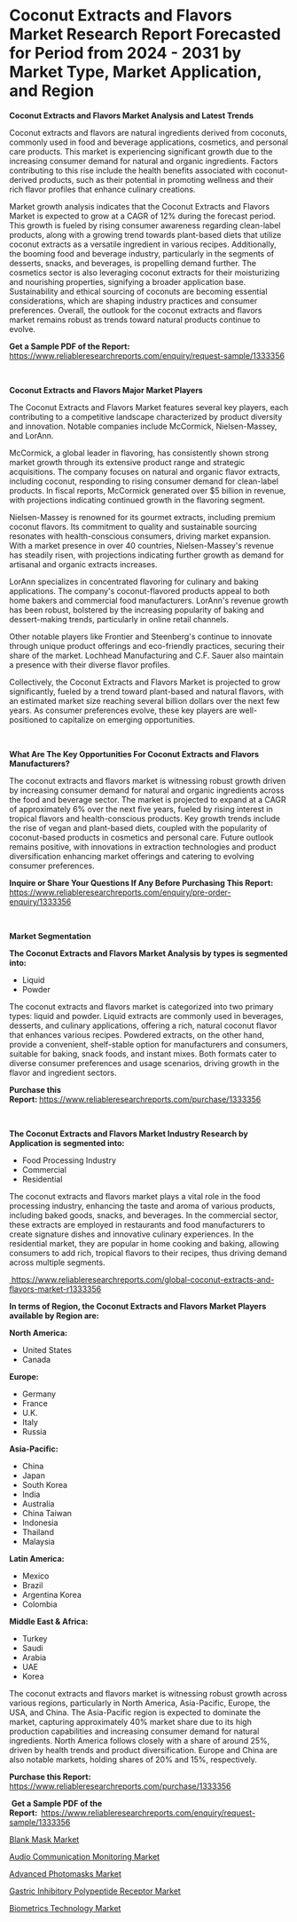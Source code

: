 <p><h1>Coconut Extracts and Flavors Market Research Report Forecasted for Period from 2024 -  2031 by Market Type, Market Application, and Region</h1></p><p><strong>Coconut Extracts and Flavors Market Analysis and Latest Trends</strong></p>
<p><p>Coconut extracts and flavors are natural ingredients derived from coconuts, commonly used in food and beverage applications, cosmetics, and personal care products. This market is experiencing significant growth due to the increasing consumer demand for natural and organic ingredients. Factors contributing to this rise include the health benefits associated with coconut-derived products, such as their potential in promoting wellness and their rich flavor profiles that enhance culinary creations.</p><p>Market growth analysis indicates that the Coconut Extracts and Flavors Market is expected to grow at a CAGR of 12% during the forecast period. This growth is fueled by rising consumer awareness regarding clean-label products, along with a growing trend towards plant-based diets that utilize coconut extracts as a versatile ingredient in various recipes. Additionally, the booming food and beverage industry, particularly in the segments of desserts, snacks, and beverages, is propelling demand further. The cosmetics sector is also leveraging coconut extracts for their moisturizing and nourishing properties, signifying a broader application base. Sustainability and ethical sourcing of coconuts are becoming essential considerations, which are shaping industry practices and consumer preferences. Overall, the outlook for the coconut extracts and flavors market remains robust as trends toward natural products continue to evolve.</p></p>
<p><strong>Get a Sample PDF of the Report:&nbsp;</strong> <a href="https://www.reliableresearchreports.com/enquiry/request-sample/1333356?utm_campaign=1393&utm_medium=2&utm_source=Github&utm_content=ia&utm_term=01102024&utm_id=coconut-extracts-and-flavors">https://www.reliableresearchreports.com/enquiry/request-sample/1333356</a></p>
<p>&nbsp;</p>
<p><strong>Coconut Extracts and Flavors Major Market Players</strong></p>
<p><p>The Coconut Extracts and Flavors Market features several key players, each contributing to a competitive landscape characterized by product diversity and innovation. Notable companies include McCormick, Nielsen-Massey, and LorAnn. </p><p>McCormick, a global leader in flavoring, has consistently shown strong market growth through its extensive product range and strategic acquisitions. The company focuses on natural and organic flavor extracts, including coconut, responding to rising consumer demand for clean-label products. In fiscal reports, McCormick generated over $5 billion in revenue, with projections indicating continued growth in the flavoring segment.</p><p>Nielsen-Massey is renowned for its gourmet extracts, including premium coconut flavors. Its commitment to quality and sustainable sourcing resonates with health-conscious consumers, driving market expansion. With a market presence in over 40 countries, Nielsen-Massey's revenue has steadily risen, with projections indicating further growth as demand for artisanal and organic extracts increases.</p><p>LorAnn specializes in concentrated flavoring for culinary and baking applications. The company's coconut-flavored products appeal to both home bakers and commercial food manufacturers. LorAnn's revenue growth has been robust, bolstered by the increasing popularity of baking and dessert-making trends, particularly in online retail channels.</p><p>Other notable players like Frontier and Steenberg's continue to innovate through unique product offerings and eco-friendly practices, securing their share of the market. Lochhead Manufacturing and C.F. Sauer also maintain a presence with their diverse flavor profiles.</p><p>Collectively, the Coconut Extracts and Flavors Market is projected to grow significantly, fueled by a trend toward plant-based and natural flavors, with an estimated market size reaching several billion dollars over the next few years. As consumer preferences evolve, these key players are well-positioned to capitalize on emerging opportunities.</p></p>
<p>&nbsp;</p>
<p><strong>What Are The Key Opportunities For Coconut Extracts and Flavors Manufacturers?</strong></p>
<p><p>The coconut extracts and flavors market is witnessing robust growth driven by increasing consumer demand for natural and organic ingredients across the food and beverage sector. The market is projected to expand at a CAGR of approximately 6% over the next five years, fueled by rising interest in tropical flavors and health-conscious products. Key growth trends include the rise of vegan and plant-based diets, coupled with the popularity of coconut-based products in cosmetics and personal care. Future outlook remains positive, with innovations in extraction technologies and product diversification enhancing market offerings and catering to evolving consumer preferences.</p></p>
<p><strong>Inquire or Share Your Questions If Any Before Purchasing This Report:</strong> <a href="https://www.reliableresearchreports.com/enquiry/pre-order-enquiry/1333356?utm_campaign=1393&utm_medium=2&utm_source=Github&utm_content=ia&utm_term=01102024&utm_id=coconut-extracts-and-flavors">https://www.reliableresearchreports.com/enquiry/pre-order-enquiry/1333356</a></p>
<p>&nbsp;</p>
<p><strong>Market Segmentation</strong></p>
<p><strong>The Coconut Extracts and Flavors Market Analysis by types is segmented into:</strong></p>
<p><ul><li>Liquid</li><li>Powder</li></ul></p>
<p><p>The coconut extracts and flavors market is categorized into two primary types: liquid and powder. Liquid extracts are commonly used in beverages, desserts, and culinary applications, offering a rich, natural coconut flavor that enhances various recipes. Powdered extracts, on the other hand, provide a convenient, shelf-stable option for manufacturers and consumers, suitable for baking, snack foods, and instant mixes. Both formats cater to diverse consumer preferences and usage scenarios, driving growth in the flavor and ingredient sectors.</p></p>
<p><strong>Purchase this Report:&nbsp;</strong><a href="https://www.reliableresearchreports.com/purchase/1333356?utm_campaign=1393&utm_medium=2&utm_source=Github&utm_content=ia&utm_term=01102024&utm_id=coconut-extracts-and-flavors">https://www.reliableresearchreports.com/purchase/1333356</a></p>
<p>&nbsp;</p>
<p><strong>The Coconut Extracts and Flavors Market Industry Research by Application is segmented into:</strong></p>
<p><ul><li>Food Processing Industry</li><li>Commercial</li><li>Residential</li></ul></p>
<p><p>The coconut extracts and flavors market plays a vital role in the food processing industry, enhancing the taste and aroma of various products, including baked goods, snacks, and beverages. In the commercial sector, these extracts are employed in restaurants and food manufacturers to create signature dishes and innovative culinary experiences. In the residential market, they are popular in home cooking and baking, allowing consumers to add rich, tropical flavors to their recipes, thus driving demand across multiple segments.</p></p>
<p><a href="https://www.reliableresearchreports.com/global-coconut-extracts-and-flavors-market-r1333356?utm_campaign=1393&utm_medium=2&utm_source=Github&utm_content=ia&utm_term=01102024&utm_id=coconut-extracts-and-flavors">&nbsp;https://www.reliableresearchreports.com/global-coconut-extracts-and-flavors-market-r1333356</a></p>
<p><strong>In terms of Region, the Coconut Extracts and Flavors Market Players available by Region are:</strong></p>
<p>
    <p> <strong> North America: </strong>
        <ul>
            <li>United States</li>
            <li>Canada</li>
        </ul>
        </p> 
    <p> <strong> Europe: </strong>
        <ul>
            <li>Germany</li>
            <li>France</li>
            <li>U.K.</li>
            <li>Italy</li>
            <li>Russia</li>
        </ul>
        </p> 
    <p> <strong> Asia-Pacific: </strong>
        <ul>
            <li>China</li>
            <li>Japan</li>
            <li>South Korea</li>
            <li>India</li>
            <li>Australia</li>
            <li>China Taiwan</li>
            <li>Indonesia</li>
            <li>Thailand</li>
            <li>Malaysia</li>
        </ul>
        </p> 
    <p> <strong> Latin America: </strong>
        <ul>
            <li>Mexico</li>
            <li>Brazil</li>
            <li>Argentina Korea</li>
            <li>Colombia</li>
        </ul>
        </p> 
    <p> <strong> Middle East & Africa: </strong>
        <ul>
            <li>Turkey</li>
            <li>Saudi</li>
            <li>Arabia</li>
            <li>UAE</li>
            <li>Korea</li>
        </ul>
    </p>
    </p>
<p><p>The coconut extracts and flavors market is witnessing robust growth across various regions, particularly in North America, Asia-Pacific, Europe, the USA, and China. The Asia-Pacific region is expected to dominate the market, capturing approximately 40% market share due to its high production capabilities and increasing consumer demand for natural ingredients. North America follows closely with a share of around 25%, driven by health trends and product diversification. Europe and China are also notable markets, holding shares of 20% and 15%, respectively.</p></p>
<p><strong>Purchase this Report: </strong><a href="https://www.reliableresearchreports.com/purchase/1333356?utm_campaign=1393&utm_medium=2&utm_source=Github&utm_content=ia&utm_term=01102024&utm_id=coconut-extracts-and-flavors">https://www.reliableresearchreports.com/purchase/1333356</a></p>
<p>&nbsp;<strong>Get a Sample PDF of the Report:&nbsp;&nbsp;</strong><a href="https://www.reliableresearchreports.com/enquiry/request-sample/1333356?utm_campaign=1393&utm_medium=2&utm_source=Github&utm_content=ia&utm_term=01102024&utm_id=coconut-extracts-and-flavors">https://www.reliableresearchreports.com/enquiry/request-sample/1333356</a></p>
<p><strong></strong></p>
<p><p><a href="https://issuu.com/reportprime-2/docs/blank-mask-market-size-2030.pptx_83883e1e30372e?utm_campaign=1393&utm_medium=2&utm_source=Github&utm_content=ia&utm_term=01102024&utm_id=coconut-extracts-and-flavors">Blank Mask Market</a></p><p><a href="https://www.linkedin.com/pulse/global-audio-communication-monitoring-market-trends-innovations-z6tpf?utm_campaign=1393&utm_medium=2&utm_source=Github&utm_content=ia&utm_term=01102024&utm_id=coconut-extracts-and-flavors">Audio Communication Monitoring Market</a></p><p><a href="https://issuu.com/reportprime-2/docs/advanced-photomasks-market-size-203_e688ab88e7e3f4?utm_campaign=1393&utm_medium=2&utm_source=Github&utm_content=ia&utm_term=01102024&utm_id=coconut-extracts-and-flavors">Advanced Photomasks Market</a></p><p><a href="https://www.linkedin.com/pulse/gastric-inhibitory-polypeptide-receptor-market-size-share-uenvf?utm_campaign=1393&utm_medium=2&utm_source=Github&utm_content=ia&utm_term=01102024&utm_id=coconut-extracts-and-flavors">Gastric Inhibitory Polypeptide Receptor Market</a></p><p><a href="https://www.linkedin.com/pulse/navigating-global-biometrics-technology-market-from-trends-gg9af?utm_campaign=1393&utm_medium=2&utm_source=Github&utm_content=ia&utm_term=01102024&utm_id=coconut-extracts-and-flavors">Biometrics Technology Market</a></p></p>